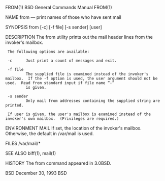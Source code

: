 FROM(1)                                                                        BSD General Commands Manual                                                                        FROM(1)

NAME
     from — print names of those who have sent mail

SYNOPSIS
     from [-c] [-f file] [-s sender] [user]

DESCRIPTION
     The from utility prints out the mail header lines from the invoker's mailbox.

     The following options are available:

     -c      Just print a count of messages and exit.

     -f file
             The supplied file is examined instead of the invoker's mailbox.  If the -f option is used, the user argument should not be used.  Read from standard input if file name “-”
             is given.

     -s sender
             Only mail from addresses containing the supplied string are printed.

     If user is given, the user's mailbox is examined instead of the invoker's own mailbox.  (Privileges are required.)

ENVIRONMENT
     MAIL    If set, the location of the invoker's mailbox.  Otherwise, the default in /var/mail is used.

FILES
     /var/mail/*

SEE ALSO
     biff(1), mail(1)

HISTORY
     The from command appeared in 3.0BSD.

BSD                                                                                 December 30, 1993                                                                                 BSD
